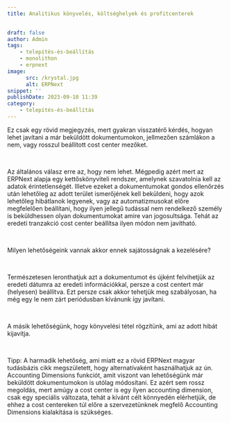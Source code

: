 ```yaml
---
title: Analitikus könyvelés, költséghelyek és profitcenterek

			
draft: false
author: Admin
tags:
    - telepítés-és-beállítás
    - monolithon
    - erpnext
image:
      src: /krystal.jpg
      alt: ERPNext
snippet: ''
publishDate: 2023-09-10 11:39
category:
    - telepítés-és-beállítás
---
```


<div class="ql-editor read-mode"><p>Ez csak egy rövid megjegyzés, mert gyakran visszatérő kérdés, hogyan lehet javítani a már beküldött dokumentumokon, jellmezően számlákon a nem, vagy rosszul beállított cost center mezőket. </p><p><br></p><p>Az általános válasz erre az, hogy nem lehet. Mégpedig azért mert az ERPNext alapja egy kettőskönyviteli rendszer, amelynek szavatolnia kell az adatok érintetlenségét. Illetve ezeket a dokumentumokat gondos ellenőrzés után lehetőleg az adott terület ismerőjének kell beküldeni, hogy azok lehetőleg hibátlanok legyenek, vagy az automatizmusokat előre megfelelően beállítani, hogy ilyen jellegű tudással nem rendelkező személy is beküldhessen olyan dokumentumokat amire van jogosultsága. Tehát az eredeti tranzakció cost center beállítsa ilyen módon nem javítható. </p><p><br></p><p>Milyen lehetőségeink vannak akkor ennek sajátosságnak a kezelésére?</p><p><br></p><p>Természetesen leronthatjuk azt a dokumentumot és újként felvihetjük az eredeti dátumra az eredeti információkkal, persze a cost centert már (helyesen) beállítva. Ezt persze csak akkor tehetjük meg szabályosan, ha még egy le nem zárt periódusban kívánunk így javítani. </p><p><br></p><p>A másik lehetőségünk, hogy könyvelési tétel rögzítünk, ami az adott hibát kijavítja. </p><p><br></p><p>Tipp: A harmadik lehetőség, ami miatt ez a rövid ERPNext magyar tudásbázis cikk megszületett, hogy alternatívaként használhatjuk az ún. Accounting Dimensions funkciót, amit viszont van lehetőségünk már beküldött dokumentumokon is utólag módosítani. Ez azért sem rossz megoldás, mert amúgy a cost center is egy ilyen accounting dimension, csak egy speciális változata, tehát a kívánt célt könnyedén elérhetjük, de ehhez a cost centereken túl előre a szervezetünknek megfelő Accounting Dimensions kialakítása is szükséges. </p></div>

